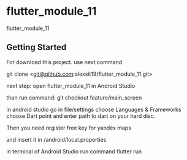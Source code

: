 # flutter_module_11
flutter_module_11

## Getting Started

For download this project. use next command

git clone <git@github.com:alexsit19/flutter_module_11.git>

next step: open flutter_module_11 in Android Studio

than run command: git checkout feature/main_screen

in android studio go in file/settings choose Languages & Frameworks
choose Dart point and enter path to dart on your hard disc.

Then you need register free key for yandex maps

and insert it in /android/local.properties

in terminal of Android Studio run command flutter run

